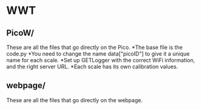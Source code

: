 # WWT

## PicoW/
These are all the files that go directly on the Pico. 
*The base file is the code.py
  *You need to change the name data["picoID"] to give it a unique name for each scale.
  *Set up GETLogger with the correct WiFi information, and the right server URL.
  *Each scale has its own calibration values.

## webpage/ 
These are all the files that go directly on the webpage.

